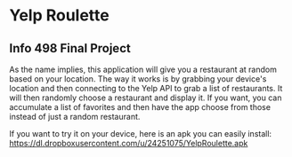 # Yelp Roulette
## Info 498 Final Project
As the name implies, this application will give you a restaurant at random based on your location.
The way it works is by grabbing your device's location and then connecting to the Yelp API to grab a list of restaurants. It will then randomly choose a restaurant and display it.
If you want, you can accumulate a list of favorites and then have the app choose from those instead of just a random restaurant.

If you want to try it on your device, here is an apk you can easily install: https://dl.dropboxusercontent.com/u/24251075/YelpRoulette.apk
